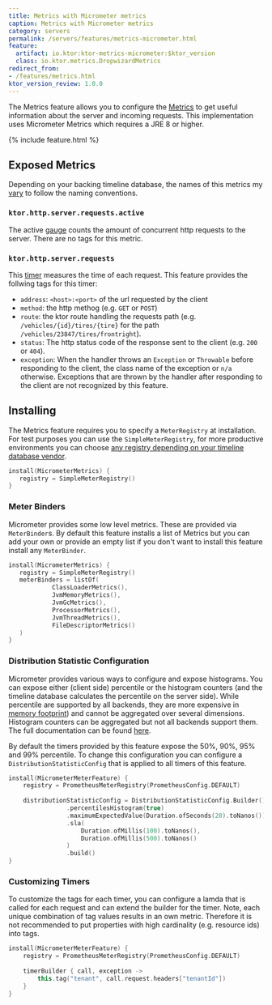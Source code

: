 ```yaml
---
title: Metrics with Micrometer metrics
caption: Metrics with Micrometer metrics
category: servers
permalink: /servers/features/metrics-micrometer.html
feature:
  artifact: io.ktor:ktor-metrics-micrometer:$ktor_version
  class: io.ktor.metrics.DropwizardMetrics
redirect_from:
- /features/metrics.html
ktor_version_review: 1.0.0
---
```


The Metrics feature allows you to configure the [Metrics](https://micrometer.io/)
to get useful information about the server and incoming requests. This implementation 
uses Micrometer Metrics which requires a JRE 8 or higher. 

{% include feature.html %}

## Exposed Metrics

Depending on your backing timeline database, the names of this metrics my [vary](
https://micrometer.io/docs/concepts#_naming_meters) to follow the naming conventions.

### `ktor.http.server.requests.active`
The active [gauge](https://micrometer.io/docs/concepts#_gauges) counts the amount
of concurrent http requests to the server. There are no tags for this metric.

### `ktor.http.server.requests`
This [timer](https://micrometer.io/docs/concepts#_timers) measures the time of 
each request. This feature provides the follwing tags for this timer:
- `address`: `<host>:<port>` of the url requested by the client
- `method`: the http methog (e.g. `GET` or `POST`)
- `route`: the ktor route handling the requests path (e.g. 
           `/vehicles/{id}/tires/{tire}` for the path 
           `/vehicles/23847/tires/frontright`).
- `status`: The http status code of the response sent to the client (e.g. `200` 
            or `404`).
- `exception`: When the handler throws an `Exception` or `Throwable` before 
               responding to the client, the class name of the exception or 
               `n/a` otherwise. Exceptions that are thrown by the handler after
               responding to the client are not recognized by this feature.

## Installing

The Metrics feature requires you to specify a `MeterRegistry` at installation. 
For test purposes you can use the `SimpleMeterRegistry`, for more productive 
environments you can choose [any registry depending on your timeline database 
vendor](https://micrometer.io/docs).

```kotlin
install(MicrometerMetrics) {
   registry = SimpleMeterRegistry()
}
```

### Meter Binders

Micrometer provides some low level metrics. These are provided via `MeterBinder`s.
By default this feature installs a list of Metrics but you can add your own or 
provide an empty list if you don't want to install this feature install any 
`MeterBinder`.

```kotlin
install(MicrometerMetrics) {
   registry = SimpleMeterRegistry()
   meterBinders = listOf(
            ClassLoaderMetrics(),
            JvmMemoryMetrics(),
            JvmGcMetrics(),
            ProcessorMetrics(),
            JvmThreadMetrics(),
            FileDescriptorMetrics()
   )
}
```

### Distribution Statistic Configuration

Micrometer provides various ways to configure and expose histograms. You can
expose either (client side) percentile  or the histogram counters (and the 
timeline database 
calculates the percentile on the server side). While percentile are supported
by all backends, they are more expensive in [memory footprint](
https://micrometer.io/docs/concepts#_memory_footprint_estimation)) and cannot be 
aggregated over several dimensions. Histogram counters can be aggregated but 
not all backends support them. The full documentation can be found [here](
    https://micrometer.io/docs/concepts#_histograms_and_percentiles).

By default the timers provided by this feature expose the 50%, 90%, 95% and 
99% percentile. To change this configuration you can configure a 
`DistributionStatisticConfig` that is applied to all timers of this feature. 


```kotlin
install(MicrometerMeterFeature) {
    registry = PrometheusMeterRegistry(PrometheusConfig.DEFAULT)
    
    distributionStatisticConfig = DistributionStatisticConfig.Builder()
                .percentilesHistogram(true)
                .maximumExpectedValue(Duration.ofSeconds(20).toNanos())
                .sla(
                    Duration.ofMillis(100).toNanos(),
                    Duration.ofMillis(500).toNanos()
                )
                .build()
}
```

### Customizing Timers
To customize the tags for each timer, you can configure a lamda that is called
for each request and can extend the builder for the timer. Note, each unique 
combination of tag values results in an own metric. Therefore it is not recommended
to put properties with high cardinality (e.g. resource ids) into tags.

```kotlin
install(MicrometerMeterFeature) {
    registry = PrometheusMeterRegistry(PrometheusConfig.DEFAULT)
    
    timerBuilder { call, exception ->
        this.tag("tenant", call.request.headers["tenantId"])
    }
}
```

